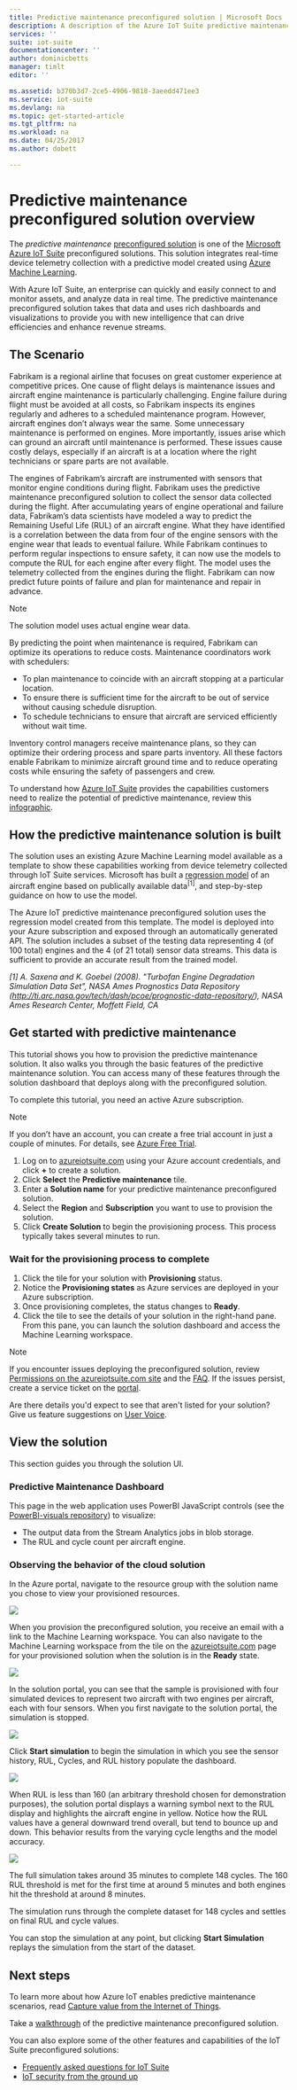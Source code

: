 ```yaml
---
title: Predictive maintenance preconfigured solution | Microsoft Docs
description: A description of the Azure IoT Suite predictive maintenance preconfigured solution.
services: ''
suite: iot-suite
documentationcenter: ''
author: dominicbetts
manager: timlt
editor: ''

ms.assetid: b370b3d7-2ce5-4906-9818-3aeedd471ee3
ms.service: iot-suite
ms.devlang: na
ms.topic: get-started-article
ms.tgt_pltfrm: na
ms.workload: na
ms.date: 04/25/2017
ms.author: dobett

---
```

# Predictive maintenance preconfigured solution overview

The *predictive maintenance* [preconfigured solution][lnk_preconfigured_solutions] is one of the [Microsoft Azure IoT Suite][lnk_iot_suite] preconfigured solutions. This solution integrates real-time device telemetry collection with a predictive model created using [Azure Machine Learning][lnk-machine-learning].

With Azure IoT Suite, an enterprise can quickly and easily connect to and monitor assets, and analyze data in real time. The predictive maintenance preconfigured solution takes that data and uses rich dashboards and visualizations to provide you with new intelligence that can drive efficiencies and enhance revenue streams.

## The Scenario
Fabrikam is a regional airline that focuses on great customer experience at competitive prices. One cause of flight delays is maintenance issues and aircraft engine maintenance is particularly challenging. Engine failure during flight must be avoided at all costs, so Fabrikam inspects its engines regularly and adheres to a scheduled maintenance program. However, aircraft engines don’t always wear the same. Some unnecessary maintenance is performed on engines. More importantly, issues arise which can ground an aircraft until maintenance is performed. These issues cause costly delays, especially if an aircraft is at a location where the right technicians or spare parts are not available.

The engines of Fabrikam’s aircraft are instrumented with sensors that monitor engine conditions during flight. Fabrikam uses the predictive maintenance preconfigured solution to collect the sensor data collected during the flight. After accumulating years of engine operational and failure data, Fabrikam’s data scientists have modeled a way to predict the Remaining Useful Life (RUL) of an aircraft engine. What they have identified is a correlation between the data from four of the engine sensors with the engine wear that leads to eventual failure. While Fabrikam continues to perform regular inspections to ensure safety, it can now use the models to compute the RUL for each engine after every flight. The model uses the telemetry collected from the engines during the flight. Fabrikam can now predict future points of failure and plan for maintenance and repair in advance.

> [!NOTE]
> The solution model uses actual engine wear data.

By predicting the point when maintenance is required, Fabrikam can optimize its operations to reduce costs. Maintenance coordinators work with schedulers:

- To plan maintenance to coincide with an aircraft stopping at a particular location.
- To ensure there is sufficient time for the aircraft to be out of service without causing schedule disruption.
- To schedule technicians to ensure that aircraft are serviced efficiently without wait time.

Inventory control managers receive maintenance plans, so they can optimize their ordering process and spare parts inventory. All these factors enable Fabrikam to minimize aircraft ground time and to reduce operating costs while ensuring the safety of passengers and crew.

To understand how [Azure IoT Suite][lnk_iot_suite] provides the capabilities customers need to realize the potential of predictive maintenance, review this [infographic][lnk_infographic].

## How the predictive maintenance solution is built

The solution uses an existing Azure Machine Learning model available as a template to show these capabilities working from device telemetry collected through IoT Suite services. Microsoft has built a [regression model][lnk_regression_model] of an aircraft engine based on publically available data<sup>\[1\]</sup>, and step-by-step guidance on how to use the model.

The Azure IoT predictive maintenance preconfigured solution uses the regression model created from this template. The model is deployed into your Azure subscription and exposed through an automatically generated API. The solution includes a subset of the testing data representing 4 (of 100 total) engines and the 4 (of 21 total) sensor data streams. This data is sufficient to provide an accurate result from the trained model.

*\[1\] A. Saxena and K. Goebel (2008). "Turbofan Engine Degradation Simulation Data Set", NASA Ames Prognostics Data Repository (http://ti.arc.nasa.gov/tech/dash/pcoe/prognostic-data-repository/), NASA Ames Research Center, Moffett Field, CA*

## Get started with predictive maintenance

This tutorial shows you how to provision the predictive maintenance solution. It also walks you through the basic features of the predictive maintenance solution. You can access many of these features through the solution dashboard that deploys along with the preconfigured solution.

To complete this tutorial, you need an active Azure subscription.

> [!NOTE]
> If you don’t have an account, you can create a free trial account in just a couple of minutes. For details, see [Azure Free Trial][lnk_free_trial].

1. Log on to [azureiotsuite.com][lnk-azureiotsuite] using your Azure account credentials, and click **+** to create a solution.
1. Click **Select** the **Predictive maintenance** tile.
1. Enter a **Solution name** for your predictive maintenance preconfigured solution.
1. Select the **Region** and **Subscription** you want to use to provision the solution.
1. Click **Create Solution** to begin the provisioning process. This process typically takes several minutes to run.

### Wait for the provisioning process to complete

1. Click the tile for your solution with **Provisioning** status.
1. Notice the **Provisioning states** as Azure services are deployed in your Azure subscription.
1. Once provisioning completes, the status changes to **Ready**.
1. Click the tile to see the details of your solution in the right-hand pane. From this pane, you can launch the solution dashboard and access the Machine Learning workspace.

> [!NOTE]
> If you encounter issues deploying the preconfigured solution, review [Permissions on the azureiotsuite.com site][lnk-permissions] and the [FAQ][lnk-faq]. If the issues persist, create a service ticket on the [portal][lnk-portal].

Are there details you'd expect to see that aren't listed for your solution? Give us feature suggestions on [User Voice](https://feedback.azure.com/forums/321918-azure-iot).

## View the solution

This section guides you through the solution UI.

### Predictive Maintenance Dashboard
This page in the web application uses PowerBI JavaScript controls (see the [PowerBI-visuals repository][lnk-powerbi]) to visualize:

* The output data from the Stream Analytics jobs in blob storage.
* The RUL and cycle count per aircraft engine.

### Observing the behavior of the cloud solution
In the Azure portal, navigate to the resource group with the solution name you chose to view your provisioned resources.

![][img-resource-group]

When you provision the preconfigured solution, you receive an email with a link to the Machine Learning workspace. You can also navigate to the Machine Learning workspace from the tile on the [azureiotsuite.com][lnk-azureiotsuite] page for your provisioned solution when the solution is in the **Ready** state.

![][img-machine-learning]

In the solution portal, you can see that the sample is provisioned with four simulated devices to represent two aircraft with two engines per aircraft, each with four sensors. When you first navigate to the solution portal, the simulation is stopped.

![][img-simulation-stopped]

Click **Start simulation** to begin the simulation in which you see the sensor history, RUL, Cycles, and RUL history populate the dashboard.

![][img-simulation-running]

When RUL is less than 160 (an arbitrary threshold chosen for demonstration purposes), the solution portal displays a warning symbol next to the RUL display and highlights the aircraft engine in yellow. Notice how the RUL values have a general downward trend overall, but tend to bounce up and down. This behavior results from the varying cycle lengths and the model accuracy.

![][img-simulation-warning]

The full simulation takes around 35 minutes to complete 148 cycles. The 160 RUL threshold is met for the first time at around 5 minutes and both engines hit the threshold at around 8 minutes.

The simulation runs through the complete dataset for 148 cycles and settles on final RUL and cycle values.

You can stop the simulation at any point, but clicking **Start Simulation** replays the simulation from the start of the dataset.

## Next steps

To learn more about how Azure IoT enables predictive maintenance scenarios, read [Capture value from the Internet of Things][lnk_capture_value].

Take a [walkthrough][lnk-predictive-walkthrough] of the predictive maintenance preconfigured solution.

You can also explore some of the other features and capabilities of the IoT Suite preconfigured solutions:

* [Frequently asked questions for IoT Suite][lnk-faq]
* [IoT security from the ground up][lnk-security-groundup]

[img-resource-group]: media/iot-suite-predictive-overview/resource-group.png
[img-simulation-stopped]: media/iot-suite-predictive-overview/simulation-stopped.png
[img-simulation-running]: media/iot-suite-predictive-overview/simulation-running.png
[img-simulation-warning]: media/iot-suite-predictive-overview/simulation-warning.png
[img-machine-learning]: media/iot-suite-predictive-overview/machine-learning.png

[lnk-powerbi]: https://www.github.com/Microsoft/PowerBI-visuals
[lnk-predictive-walkthrough]: iot-suite-predictive-walkthrough.md
[lnk_preconfigured_solutions]: iot-suite-what-are-preconfigured-solutions.md
[lnk_iot_suite]: iot-suite-overview.md
[lnk_infographic]: https://www.microsoft.com/server-cloud/predictivemaintenance/Index.html
[lnk_regression_model]: http://gallery.cortanaanalytics.com/Collection/Predictive-Maintenance-Template-3

[lnk_capture_value]: http://download.microsoft.com/download/0/7/D/07D394CE-185D-4B96-AC3C-9B61179F7080/Capture_value_from_the_Internet%20of%20Things_with_Predictive_Maintenance.PDF
[lnk-faq]: iot-suite-faq.md
[lnk-security-groundup]: securing-iot-ground-up.md
[lnk-azureiotsuite]: https://www.azureiotsuite.com/
[lnk_free_trial]: http://azure.microsoft.com/pricing/free-trial/
[lnk-azureiotsuite]: https://www.azureiotsuite.com
[lnk-permissions]: iot-suite-permissions.md
[lnk-portal]: http://portal.azure.com/
[lnk-machine-learning]: https://azure.microsoft.com/services/machine-learning/